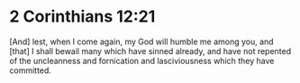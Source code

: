 # 2 Corinthians 12:21

[And] lest, when I come again, my God will humble me among you, and [that] I shall bewail many which have sinned already, and have not repented of the uncleanness and fornication and lasciviousness which they have committed.